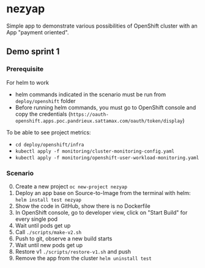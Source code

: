 # nezyap

Simple app to demonstrate various possibilities of OpenShift cluster with an App "payment oriented".

## Demo sprint 1

### Prerequisite
For helm to work
- helm commands indicated in the scenario must be run from `deploy/openshift` folder
- Before running helm commands, you must go to OpenShift console and copy the credentials (`https://oauth-openshift.apps.poc.pandrieux.sattamax.com/oauth/token/display`)

To be able to see project metrics:
- `cd deploy/openshift/infra`
- `kubectl apply -f monitoring/cluster-monitoring-config.yaml`
- `kubectl apply -f monitoring/openshift-user-workload-monitoring.yaml`

### Scenario
0. Create a new project `oc new-project nezyap`
1. Deploy an app base on Source-to-Image from the terminal with helm: `helm install test nezyap`
2. Show the code in GitHub, show there is no Dockerfile
3. In OpenShift console, go to developer view, click on "Start Build" for every single pod
4. Wait until pods get up
5. Call `./scripts/make-v2.sh`
6. Push to git, observe a new build starts
7. Wait until new pods get up
8. Restore v1 `./scripts/restore-v1.sh` and push
9. Remove the app from the cluster `helm uninstall test`